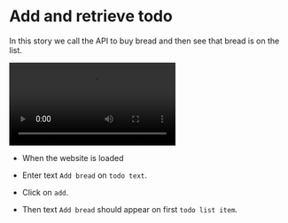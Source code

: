 # Add and retrieve todo

In this story we call the API to buy bread
and then see that bread is on the list.


![](../../screenshots/add-and-retrieve-todo.mp4)


* When the website is loaded

* Enter text `Add bread` on `todo text`.

* Click on `add`.

* Then text `Add bread` should appear on first `todo list item`.

